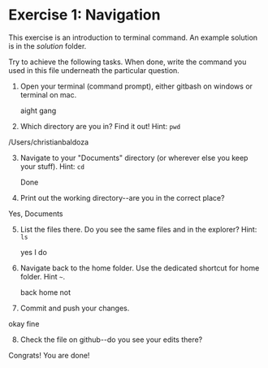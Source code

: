 # Exercise 1: Navigation

This exercise is an introduction to terminal command.
An example solution is in the _solution_ folder.

Try to achieve the following tasks.  When done, write the command you
used in this file underneath the particular question.

1. Open your terminal (command prompt), either gitbash on windows or
   terminal on mac.
   
   aight gang
   
2. Which directory are you in?  Find it out!  Hint: `pwd`

/Users/christianbaldoza

3. Navigate to your "Documents" directory (or wherever else you keep
   your stuff).  Hint: `cd`
   
   Done
   
4. Print out the working directory--are you in the correct place?

Yes, Documents

5. List the files there.  Do you see the same files and in the 
   explorer?  Hint: `ls`
   
   yes I do

6. Navigate back to the home folder.  Use the dedicated shortcut for
   home folder.  Hint `~`.
   
   back home not

7. Commit and push your changes.

okay fine

8. Check the file on github--do you see your edits there?

Congrats!  You are done!
